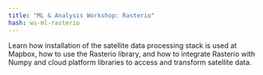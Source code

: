 ```yaml
---
title: "ML & Analysis Workshop: Rasterio"
hash: ws-ml-rasterio
---
```


Learn how installation of the satellite data processing stack is used at Mapbox, how to use the Rasterio library, and how to integrate Rasterio with Numpy and cloud platform libraries to access and transform satellite data. 
